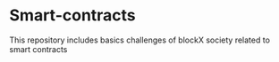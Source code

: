 # Smart-contracts
This repository includes basics challenges of blockX society related to smart contracts 
